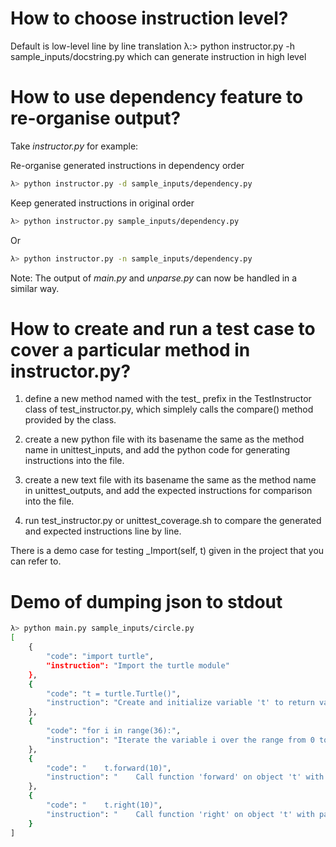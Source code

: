 # How to choose instruction level?
Default is low-level line by line translation
λ:> python instructor.py -h sample_inputs/docstring.py
which can generate instruction in high level

# How to use dependency feature to re-organise output?

Take *instructor.py* for example:

Re-organise generated instructions in dependency order
```sh
λ> python instructor.py -d sample_inputs/dependency.py
```

Keep generated instructions in original order
```sh
λ> python instructor.py sample_inputs/dependency.py
```
Or
```sh
λ> python instructor.py -n sample_inputs/dependency.py
```

Note: The output of *main.py* and *unparse.py* can now be handled in a similar way.

# How to create and run a test case to cover a particular method in instructor.py?

1. define a new method named with the test_ prefix in the TestInstructor
class of test_instructor.py, which simplely calls the compare() method
provided by the class.

2. create a new python file with its basename the same as the method
name in unittest_inputs, and add the python code for generating
instructions into the file.

3. create a new text file with its basename the same as the method
name in unittest_outputs, and add the expected instructions for
comparison into the file.

4. run test_instructor.py or unittest_coverage.sh to compare the
generated and expected instructions line by line.

There is a demo case for testing _Import(self, t) given in the project
that you can refer to.

# Demo of dumping json to stdout
```sh
λ> python main.py sample_inputs/circle.py 
[
    {
        "code": "import turtle", 
        "instruction": "Import the turtle module"
    }, 
    {
        "code": "t = turtle.Turtle()", 
        "instruction": "Create and initialize variable 't' to return value of function 'Turtle' on object 'turtle' without parameter"
    }, 
    {
        "code": "for i in range(36):", 
        "instruction": "Iterate the variable i over the range from 0 to 36, and do the following:"
    }, 
    {
        "code": "    t.forward(10)", 
        "instruction": "    Call function 'forward' on object 't' with parameter of 10"
    }, 
    {
        "code": "    t.right(10)", 
        "instruction": "    Call function 'right' on object 't' with parameter of 10"
    }
]
```
